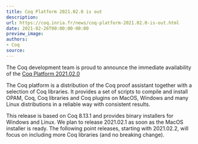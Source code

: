 ```yaml
---
title: Coq Platform 2021.02.0 is out
description:
url: https://coq.inria.fr/news/coq-platform-2021.02.0-is-out.html
date: 2021-02-26T00:00:00-00:00
preview_image:
authors:
- Coq
source:
---
```




<p>
The Coq development team is proud to announce the immediate availability of
the <a href="https://github.com/coq/platform/releases/tag/2021.02.0">Coq Platform 2021.02.0</a>
</p>

<p>
The Coq platform is a distribution of the Coq proof assistant together
with a selection of Coq libraries. It provides a set of scripts to
compile and install OPAM, Coq, Coq libraries and Coq plugins on MacOS,
Windows and many Linux distributions in a reliable way with consistent
results.
</p>

<p>
This release is based on Coq 8.13.1 and provides binary installers
for Windows and Linux. We plan to release 2021.02.1 as soon as the
MacOS installer is ready. The following point releases, starting with
2021.02.2, will focus on including more Coq libraries (and no
breaking change).
</p>


 
